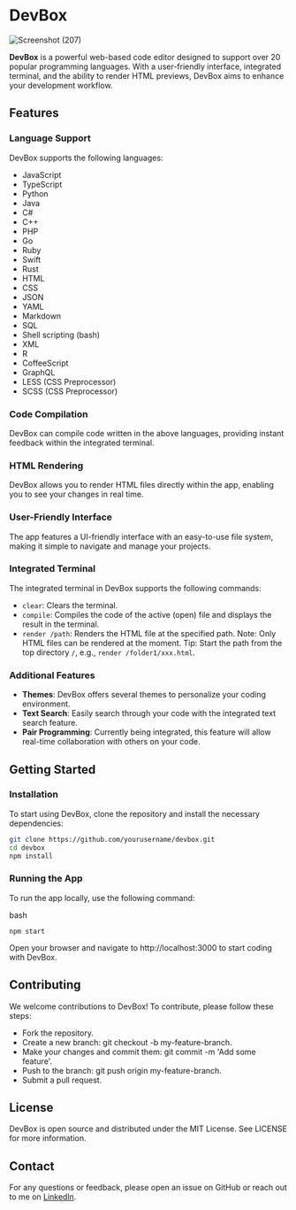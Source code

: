 # DevBox
![Screenshot (207)](https://github.com/user-attachments/assets/5dd8982e-561d-4987-a49d-16920e4c59dd)

**DevBox** is a powerful web-based code editor designed to support over 20 popular programming languages. With a user-friendly interface, integrated terminal, and the ability to render HTML previews, DevBox aims to enhance your development workflow.

## Features

### Language Support

DevBox supports the following languages:
- JavaScript
- TypeScript
- Python
- Java
- C#
- C++
- PHP
- Go
- Ruby
- Swift
- Rust
- HTML
- CSS
- JSON
- YAML
- Markdown
- SQL
- Shell scripting (bash)
- XML
- R
- CoffeeScript
- GraphQL
- LESS (CSS Preprocessor)
- SCSS (CSS Preprocessor)

### Code Compilation

DevBox can compile code written in the above languages, providing instant feedback within the integrated terminal.

### HTML Rendering

DevBox allows you to render HTML files directly within the app, enabling you to see your changes in real time.

### User-Friendly Interface

The app features a UI-friendly interface with an easy-to-use file system, making it simple to navigate and manage your projects.

### Integrated Terminal

The integrated terminal in DevBox supports the following commands:
- `clear`: Clears the terminal.
- `compile`: Compiles the code of the active (open) file and displays the result in the terminal.
- `render /path`: Renders the HTML file at the specified path. Note: Only HTML files can be rendered at the moment. Tip: Start the path from the top directory `/`, e.g., `render /folder1/xxx.html`.

### Additional Features

- **Themes**: DevBox offers several themes to personalize your coding environment.
- **Text Search**: Easily search through your code with the integrated text search feature.
- **Pair Programming**: Currently being integrated, this feature will allow real-time collaboration with others on your code.

## Getting Started

### Installation

To start using DevBox, clone the repository and install the necessary dependencies:

```bash
git clone https://github.com/yourusername/devbox.git
cd devbox
npm install

```
### Running the App

To run the app locally, use the following command:

bash
```
npm start
```
Open your browser and navigate to http://localhost:3000 to start coding with DevBox.

## Contributing
We welcome contributions to DevBox! To contribute, please follow these steps:

- Fork the repository.
- Create a new branch: git checkout -b my-feature-branch.
- Make your changes and commit them: git commit -m 'Add some feature'.
- Push to the branch: git push origin my-feature-branch.
- Submit a pull request.

## License
DevBox is open source and distributed under the MIT License. See LICENSE for more information.

## Contact
For any questions or feedback, please open an issue on GitHub or reach out to me on [Linkedln](https://www.linkedin.com/in/muftau/).